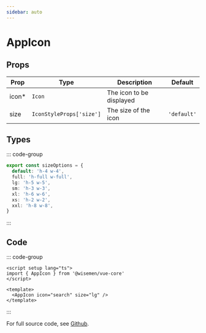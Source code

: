 ```yaml
---
sidebar: auto
---
```



# AppIcon
<script setup>
import AppIconPlayground from './AppIconPlayground.vue'
</script>

<AppIconPlayground />


## Props

| Prop | Type                     | Description              | Default     |
| ---- | ------------------------ | ------------------------ | ----------- |
| icon*| `Icon`                   | The icon to be displayed |             |
| size | `IconStyleProps['size']` | The size of the icon     | `'default'` |


## Types

::: code-group
```ts [IconStyleProps['size']]
export const sizeOptions = {
  default: 'h-4 w-4',
  full: 'h-full w-full',
  lg: 'h-5 w-5',
  sm: 'h-3 w-3',
  xl: 'h-6 w-6',
  xs: 'h-2 w-2',
  xxl: 'h-8 w-8',
}
```
::: 


## Code

::: code-group
```vue [Usage]
<script setup lang="ts">
import { AppIcon } from '@wisemen/vue-core'
</script>
  
<template>
  <AppIcon icon="search" size="lg" />
</template>
```
:::

For full source code, see [Github](https://github.com/wisemen-digital/vue-core/blob/main/packages/components/src/components/icon/AppIcon.vue).
